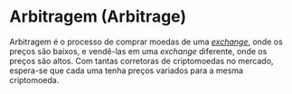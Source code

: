 # Arbitragem (Arbitrage)

Arbitragem é o processo de comprar moedas de uma [_exchange_](Exchange.md), onde os preços são baixos, e vendê-las em uma _exchange_ diferente, onde os preços são altos. Com tantas corretoras de criptomoedas no mercado, espera-se que cada uma tenha preços variados para a mesma criptomoeda.
